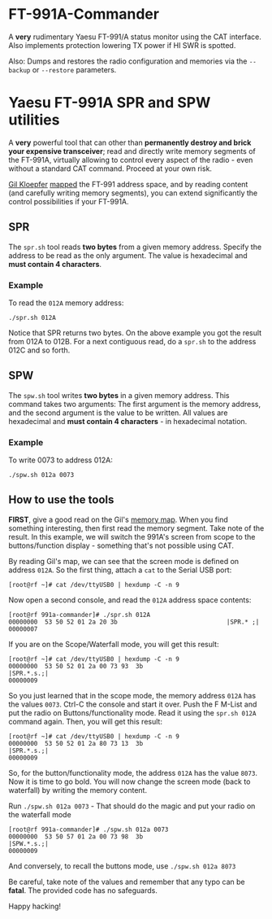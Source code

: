 # FT-991A-Commander
A **very** rudimentary Yaesu FT-991/A status monitor using the CAT interface. Also implements protection lowering TX power if HI SWR is spotted.

Also: Dumps and restores the radio configuration and memories via the `--backup` or `--restore` parameters.

# Yaesu FT-991A SPR and SPW utilities
A **very** powerful tool that can other than **permanently destroy and brick your expensive transceiver**; read and directly write memory segments of the FT-991A, virtually allowing to control every aspect of the radio - even without a standard CAT command. Proceed at your own risk.

[Gil Kloepfer](https://www.qrz.com/db/KI5BPK) [mapped](https://www.kloepfer.org/ft991a/memory-map.txt) the FT-991 address space, and by reading content (and carefully writing memory segments), you can extend significantly the control possibilities if your FT-991A.

## SPR
The `spr.sh` tool reads **two bytes** from a given memory address. Specify the address to be read as the only argument. The value is hexadecimal and **must contain 4 characters**.

### Example
To read the `012A` memory address:
~~~
./spr.sh 012A
~~~

Notice that SPR returns two bytes. On the above example you got the result from 012A to 012B. For a next contiguous read, do a `spr.sh` to the address 012C and so forth.

## SPW
The `spw.sh` tool writes **two bytes** in a given memory address. This command takes two arguments: The first argument is the memory address, and the second argument is the value to be written. All values are hexadecimal and **must contain 4 characters** - in hexadecimal notation.

### Example
To write 0073 to address 012A:
~~~
./spw.sh 012a 0073
~~~

## How to use the tools
**FIRST**, give a good read on the Gil's [memory map](https://www.kloepfer.org/ft991a/memory-map.txt). When you find something interesting, then first read the memory segment. Take note of the result. In this example, we will switch the 991A's screen from scope to the buttons/function display - something that's not possible using CAT.

By reading Gil's map, we can see that the screen mode is defined on address `012A`. So the first thing, attach a `cat` to the Serial USB port:

~~~
[root@rf ~]# cat /dev/ttyUSB0 | hexdump -C -n 9
~~~

Now open a second console, and read the `012A` address space contents:

~~~
[root@rf 991a-commander]# ./spr.sh 012A
00000000  53 50 52 01 2a 20 3b                              |SPR.* ;|
00000007
~~~

If you are on the Scope/Waterfall mode, you will get this result:

~~~
[root@rf ~]# cat /dev/ttyUSB0 | hexdump -C -n 9
00000000  53 50 52 01 2a 00 73 93  3b                       |SPR.*.s.;|
00000009
~~~

So you just learned that in the scope mode, the memory address `012A` has the values `0073`. Ctrl-C the console and start it over. Push the F M-List and put the radio on Buttons/functionality mode. Read it using the `spr.sh 012A` command again. Then, you will get this result:

~~~
[root@rf ~]# cat /dev/ttyUSB0 | hexdump -C -n 9
00000000  53 50 52 01 2a 80 73 13  3b                       |SPR.*.s.;|
00000009
~~~

So, for the button/functionality mode, the address `012A` has the value `8073`. Now it is time to go bold. You will now change the screen mode (back to waterfall) by writing the memory content.

Run `./spw.sh 012a 0073` - That should do the magic and put your radio on the waterfall mode

~~~
[root@rf 991a-commander]# ./spw.sh 012a 0073
00000000  53 50 57 01 2a 00 73 98  3b                       |SPW.*.s.;|
00000009
~~~

And conversely, to recall the buttons mode, use `./spw.sh 012a 8073`

Be careful, take note of the values and remember that any typo can be **fatal**. The provided code has no safeguards.

Happy hacking!
